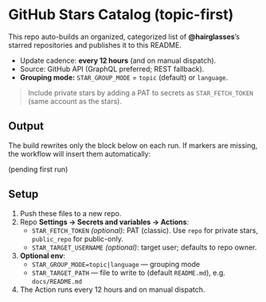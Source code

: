 # GitHub Stars Catalog (topic-first)

This repo auto-builds an organized, categorized list of **@hairglasses**’s starred repositories and publishes it to this README.

- Update cadence: **every 12 hours** (and on manual dispatch).
- Source: GitHub API (GraphQL preferred; REST fallback).
- **Grouping mode:** `STAR_GROUP_MODE` = `topic` (default) or `language`.

> Include private stars by adding a PAT to secrets as `STAR_FETCH_TOKEN` (same account as the stars).

## Output
The build rewrites only the block below on each run. If markers are missing, the workflow will insert them automatically:

<!-- CATALOG:START -->
(pending first run)
<!-- CATALOG:END -->

## Setup

1. Push these files to a new repo.
2. Repo **Settings → Secrets and variables → Actions**:
   - `STAR_FETCH_TOKEN` *(optional)*: PAT (classic). Use `repo` for private stars, `public_repo` for public-only.
   - `STAR_TARGET_USERNAME` *(optional)*: target user; defaults to repo owner.
3. **Optional env**:
   - `STAR_GROUP_MODE=topic|language` — grouping mode
   - `STAR_TARGET_PATH` — file to write to (default `README.md`), e.g. `docs/README.md`
4. The Action runs every 12 hours and on manual dispatch.
